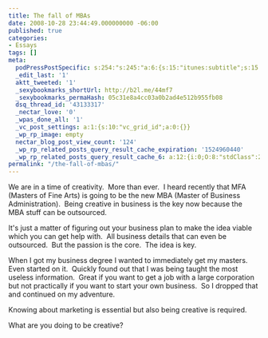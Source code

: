 ```yaml
---
title: The fall of MBAs
date: 2008-10-28 23:44:49.000000000 -06:00
published: true
categories:
- Essays
tags: []
meta:
  podPressPostSpecific: s:254:"s:245:"a:6:{s:15:"itunes:subtitle";s:15:"##PostExcerpt##";s:14:"itunes:summary";s:15:"##PostExcerpt##";s:15:"itunes:keywords";s:17:"##WordPressCats##";s:13:"itunes:author";s:10:"##Global##";s:15:"itunes:explicit";s:2:"No";s:12:"itunes:block";s:2:"No";}";";
  _edit_last: '1'
  aktt_tweeted: '1'
  _sexybookmarks_shortUrl: http://b2l.me/44mf7
  _sexybookmarks_permaHash: 05c31e8a4cc03a0b2ad4e512b955fb08
  dsq_thread_id: '43133317'
  _nectar_love: '0'
  _wpas_done_all: '1'
  _vc_post_settings: a:1:{s:10:"vc_grid_id";a:0:{}}
  _wp_rp_image: empty
  nectar_blog_post_view_count: '124'
  _wp_rp_related_posts_query_result_cache_expiration: '1524960440'
  _wp_rp_related_posts_query_result_cache_6: a:12:{i:0;O:8:"stdClass":2:{s:7:"post_id";s:3:"391";s:5:"score";s:17:"67.72789003483986";}i:1;O:8:"stdClass":2:{s:7:"post_id";s:3:"386";s:5:"score";s:17:"64.72250340792813";}i:2;O:8:"stdClass":2:{s:7:"post_id";s:4:"2345";s:5:"score";s:17:"60.03818788652927";}i:3;O:8:"stdClass":2:{s:7:"post_id";s:3:"438";s:5:"score";s:17:"56.85325773327088";}i:4;O:8:"stdClass":2:{s:7:"post_id";s:4:"3835";s:5:"score";s:18:"23.528037835383216";}i:5;O:8:"stdClass":2:{s:7:"post_id";s:4:"1183";s:5:"score";s:18:"20.211581682162183";}i:6;O:8:"stdClass":2:{s:7:"post_id";s:4:"1160";s:5:"score";s:18:"18.644141690244894";}i:7;O:8:"stdClass":2:{s:7:"post_id";s:4:"1438";s:5:"score";s:18:"18.110335328705712";}i:8;O:8:"stdClass":2:{s:7:"post_id";s:4:"6678";s:5:"score";s:17:"17.70780079382736";}i:9;O:8:"stdClass":2:{s:7:"post_id";s:4:"1650";s:5:"score";s:18:"17.257847329032824";}i:10;O:8:"stdClass":2:{s:7:"post_id";s:4:"8564";s:5:"score";s:17:"16.31720264737779";}i:11;O:8:"stdClass":2:{s:7:"post_id";s:4:"2282";s:5:"score";s:18:"16.179854327578624";}}
permalink: "/the-fall-of-mbas/"
---
```

<p>We are in a time of creativity.  More than ever.  I heard recently that MFA (Masters of Fine Arts) is going to be the new MBA (Master of Business Administration).  Being creative in business is the key now because the MBA stuff can be outsourced.</p>
<p>It's just a matter of figuring out your business plan to make the idea viable which you can get help with.  All business details that can even be outsourced.  But the passion is the core.  The idea is key.</p>
<p>When I got my business degree I wanted to immediately get my masters.  Even started on it.  Quickly found out that I was being taught the most useless information.  Great if you want to get a job with a large corporation but not practically if you want to start your own business.  So I dropped that and continued on my adventure.</p>
<p>Knowing about marketing is essential but also being creative is required.</p>
<p>What are you doing to be creative?</p>
